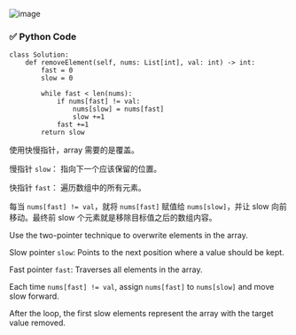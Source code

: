 ![image](https://github.com/user-attachments/assets/dd37b62b-9228-4f15-aac4-cec5bde5b51d)


### ✅ Python Code
```
class Solution:
    def removeElement(self, nums: List[int], val: int) -> int:
        fast = 0 
        slow = 0 

        while fast < len(nums): 
            if nums[fast] != val: 
                nums[slow] = nums[fast] 
                slow +=1 
            fast +=1 
        return slow

```

使用快慢指针，array 需要的是覆盖。

慢指针 `slow`： 指向下一个应该保留的位置。

快指针 `fast`： 遍历数组中的所有元素。

每当 `nums[fast] != val`，就将 `nums[fast]` 赋值给 `nums[slow]`，并让 slow 向前移动。最终前 slow 个元素就是移除目标值之后的数组内容。

Use the two-pointer technique to overwrite elements in the array.

Slow pointer `slow`: Points to the next position where a value should be kept.

Fast pointer `fast`: Traverses all elements in the array.

Each time `nums[fast] != val`, assign `nums[fast]` to `nums[slow]` and move slow forward.

After the loop, the first slow elements represent the array with the target value removed.
